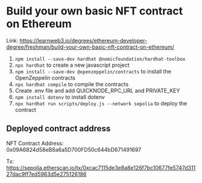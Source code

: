 # Build your own basic NFT contract on Ethereum

Link: https://learnweb3.io/degrees/ethereum-developer-degree/freshman/build-your-own-basic-nft-contract-on-ethereum/

1. `npm install --save-dev hardhat @nomicfoundation/hardhat-toolbox`
2. `npx hardhat` to create a new javascript project
3. `npm install --save-dev @openzeppelin/contracts` to install the OpenZeppelin contracts
4. `npx hardhat compile` to compile the contracts
5. Create .env file and add QUICKNODE_RPC_URL and PRIVATE_KEY
6. `npm install dotenv` to install dotenv
7. `npx hardhat run scripts/deploy.js --network sepolia` to deploy the contract

## Deployed contract address

NFT Contract Address: 0x09A6824d58eB8a6a5D700FD50c644bD671491697

Tx: https://sepolia.etherscan.io/tx/0xcac7115de3e8a8e126f7bc10677fe5747d31127dac9ff7ed5963d5e275126186